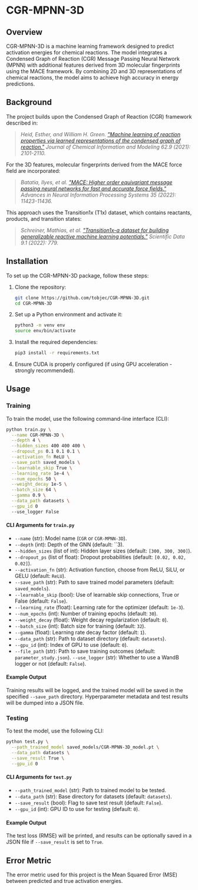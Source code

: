 # CGR-MPNN-3D

## Overview

CGR-MPNN-3D is a machine learning framework designed to predict activation energies for chemical reactions. The model integrates a Condensed Graph of Reaction (CGR) Message Passing Neural Network (MPNN) with additional features derived from 3D molecular fingerprints using the MACE framework. By combining 2D and 3D representations of chemical reactions, the model aims to achieve high accuracy in energy predictions.

## Background

The project builds upon the Condensed Graph of Reaction (CGR) framework described in:

> *Heid, Esther, and William H. Green. ["Machine learning of reaction properties via learned representations of the condensed graph of reaction."](https://pubs.acs.org/doi/10.1021/acs.jcim.1c00975) Journal of Chemical Information and Modeling 62.9 (2021): 2101-2110.*

For the 3D features, molecular fingerprints derived from the MACE force field are incorporated:

> *Batatia, Ilyes, et al. ["MACE: Higher order equivariant message passing neural networks for fast and accurate force fields."](https://proceedings.neurips.cc/paper_files/paper/2022/hash/4a36c3c51af11ed9f34615b81edb5bbc-Abstract-Conference.html) Advances in Neural Information Processing Systems 35 (2022): 11423-11436.*

This approach uses the Transition1x (T1x) dataset, which contains reactants, products, and transition states:

> *Schreiner, Mathias, et al. ["Transition1x-a dataset for building generalizable reactive machine learning potentials."](https://www.nature.com/articles/s41597-022-01870-w) Scientific Data 9.1 (2022): 779.*

## Installation
To set up the CGR-MPNN-3D package, follow these steps:

1. Clone the repository:
   ```bash
   git clone https://github.com/tobjec/CGR-MPNN-3D.git
   cd CGR-MPNN-3D
2. Set up a Python environment and activate it:
   ```bash
   python3 -m venv env
   source env/bin/activate
3. Install the required dependencies:
   ```bash
   pip3 install -r requirements.txt
4. Ensure CUDA is properly configured (if using GPU acceleration - strongly recommended).

## Usage

### Training

To train the model, use the following command-line interface (CLI):
```bash
python train.py \
  --name CGR-MPNN-3D \
  --depth 4 \
  --hidden_sizes 400 400 400 \
  --dropout_ps 0.1 0.1 0.1 \
  --activation_fn ReLU \
  --save_path saved_models \
  --learnable_skip True \
  --learning_rate 1e-4 \
  --num_epochs 50 \
  --weight_decay 1e-5 \
  --batch_size 64 \
  --gamma 0.9 \
  --data_path datasets \
  --gpu_id 0
  --use_logger False
```

#### CLI Arguments for `train.py`

- `--name` (str): Model name (`CGR` or `CGR-MPNN-3D`).
- `--depth` (int): Depth of the GNN (default: ``3).
- `--hidden_sizes` (list of int): Hidden layer sizes (default: `[300, 300, 300]`).
- `--dropout_ps` (list of float): Dropout probabilities (default: `[0.02, 0.02, 0.02]`).
- `--activation_fn` (str): Activation function, choose from ReLU, SiLU, or GELU (default: `ReLU`).
- `--save_path` (str): Path to save trained model parameters (default: `saved_models`).
- `--learnable_skip` (bool): Use of learnable skip connections, True or False (default: `False`).
- `--learning_rate` (float): Learning rate for the optimizer (default: `1e-3`).
- `--num_epochs` (int): Number of training epochs (default: `30`).
- `--weight_decay` (float): Weight decay regularization (default: `0`).
- `--batch_size` (int): Batch size for training (default: `32`).
- `--gamma` (float): Learning rate decay factor (default: `1`).
- `--data_path` (str): Path to dataset directory (default: `datasets`).
- `--gpu_id` (int): Index of GPU to use (default: `0`).
- `--file_path` (str): Path to save training outcomes (default: `parameter_study.json`).
  `--use_logger` (str): Whether to use a WandB logger or not (default: `False`).

#### Example Output
Training results will be logged, and the trained model will be saved in the specified `--save_path` directory. Hyperparameter metadata and test results will be dumped into a JSON file.

### Testing
To test the model, use the following CLI:
```bash
python test.py \
  --path_trained_model saved_models/CGR-MPNN-3D_model.pt \
  --data_path datasets \
  --save_result True \
  --gpu_id 0
```
#### CLI Arguments for `test.py`
- `--path_trained_model` (str): Path to trained model to be tested.
- `--data_path` (str): Base directory for datasets (default: `datasets`).
- `--save_result` (bool): Flag to save test result (default: `False`).
- `--gpu_id` (int): GPU ID to use for testing (default: `0`).

#### Example Output

The test loss (RMSE) will be printed, and results can be optionally saved in a JSON file if `--save_result` is set to `True`.

## Error Metric

The error metric used for this project is the Mean Squared Error (MSE) between predicted and true activation energies.


